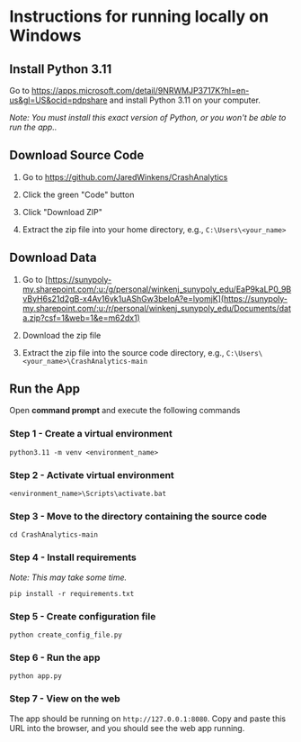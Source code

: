 # Instructions for running locally on Windows

## Install Python 3.11

Go to https://apps.microsoft.com/detail/9NRWMJP3717K?hl=en-us&gl=US&ocid=pdpshare and install Python 3.11 on your computer.

*Note: You must install this exact version of Python, or you won't be able to run the app..*

## Download Source Code

1. Go to https://github.com/JaredWinkens/CrashAnalytics

2. Click the green "Code" button

3. Click "Download ZIP"

4. Extract the zip file into your home directory, e.g., `C:\Users\<your_name>`


## Download Data

1. Go to [https://sunypoly-my.sharepoint.com/:u:/g/personal/winkenj_sunypoly_edu/EaP9kaLP0_9BvByH6s21d2gB-x4Av16vk1uAShGw3beIoA?e=lyomjK](https://sunypoly-my.sharepoint.com/:u:/r/personal/winkenj_sunypoly_edu/Documents/data.zip?csf=1&web=1&e=m62dx1)

2. Download the zip file

3. Extract the zip file into the source code directory, e.g., `C:\Users\<your_name>\CrashAnalytics-main`

## Run the App

Open **command prompt** and execute the following commands

### Step 1 - Create a virtual environment

```
python3.11 -m venv <environment_name>
```

### Step 2 - Activate virtual environment

```
<environment_name>\Scripts\activate.bat
```

### Step 3 - Move to the directory containing the source code

```
cd CrashAnalytics-main
```

### Step 4 - Install requirements
*Note: This may take some time.*
```
pip install -r requirements.txt
```

### Step 5 - Create configuration file

```
python create_config_file.py
```

### Step 6 - Run the app

```
python app.py
```

### Step 7 - View on the web

The app should be running on `http://127.0.0.1:8080`. Copy and paste this URL into the browser, and you should see the web app running.
